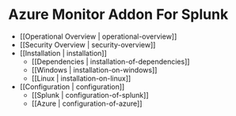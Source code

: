 # Azure Monitor Addon For Splunk

* [[Operational Overview | operational-overview]]
* [[Security Overview | security-overview]]
* [[Installation | installation]]
  * [[Dependencies | installation-of-dependencies]]
  * [[Windows | installation-on-windows]]
  * [[Linux | installation-on-linux]]
* [[Configuration | configuration]]
  * [[Splunk | configuration-of-splunk]]
  * [[Azure | configuration-of-azure]]
